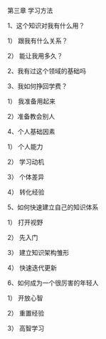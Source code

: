 第三章  学习方法

1、这个知识对我有什么用？

1） 跟我有什么关系？

2） 能让我用多久？

2、我有过这个领域的基础吗

3、我如何挣回学费？

1） 我准备用起来

2）准备教会别人

4、个人基础因素

1） 个人能力

2） 学习动机

3） 个体差异

4） 转化经验

5、如何快速建立自己的知识体系

1）  打开视野

2）  先入门

3）  建立知识架构雏形

4）  快速迭代更新  

6、如何成为一个很厉害的年轻人

1） 开放心智

2） 重置经验

3） 高智学习